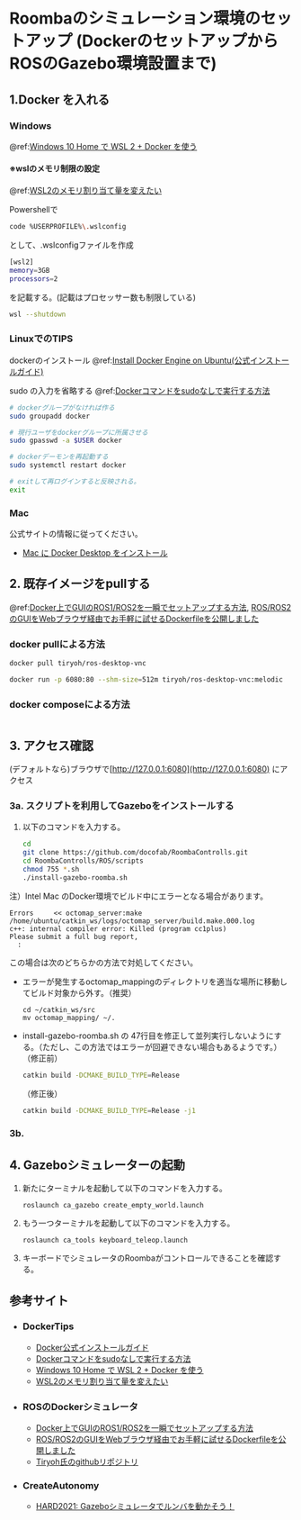 Roombaのシミュレーション環境のセットアップ
(DockerのセットアップからROSのGazebo環境設置まで)
===============================

## 1.Docker を入れる

### Windows
@ref:[Windows 10 Home で WSL 2 + Docker を使う][4]

#### ※wslのメモリ制限の設定 
@ref:[WSL2のメモリ割り当て量を変えたい][3]

Powershellで
``` bash
code %USERPROFILE%\.wslconfig
``` 
として、.wslconfigファイルを作成
``` bash
[wsl2]
memory=3GB
processors=2
``` 
を記載する。(記載はプロセッサー数も制限している)

``` bash
wsl --shutdown
``` 

### LinuxでのTIPS

dockerのインストール
@ref:[Install Docker Engine on Ubuntu(公式インストールガイド)][2]

sudo の入力を省略する
@ref:[Dockerコマンドをsudoなしで実行する方法][1]
``` bash
# dockerグループがなければ作る
sudo groupadd docker

# 現行ユーザをdockerグループに所属させる
sudo gpasswd -a $USER docker

# dockerデーモンを再起動する
sudo systemctl restart docker

# exitして再ログインすると反映される。
exit
``` 

### Mac

公式サイトの情報に従ってください。

* [Mac に Docker Desktop をインストール](https://docs.docker.jp/docker-for-mac/install.html)

## 2. 既存イメージをpullする
@ref:[Docker上でGUIのROS1/ROS2を一瞬でセットアップする方法][5],
[ROS/ROS2のGUIをWebブラウザ経由でお手軽に試せるDockerfileを公開しました][6]

### docker pullによる方法
``` bash
docker pull tiryoh/ros-desktop-vnc
``` 

``` bash
docker run -p 6080:80 --shm-size=512m tiryoh/ros-desktop-vnc:melodic
```



### docker composeによる方法
``` bash

``` 

## 3. アクセス確認

(デフォルトなら)ブラウザで[http://127.0.0.1:6080](http://127.0.0.1:6080) にアクセス

### 3a. スクリプトを利用してGazeboをインストールする

1. 以下のコマンドを入力する。

    ``` bash
    cd
    git clone https://github.com/docofab/RoombaControlls.git
    cd RoombaControlls/ROS/scripts
    chmod 755 *.sh
    ./install-gazebo-roomba.sh
    ```

注）Intel Mac のDocker環境でビルド中にエラーとなる場合があります。
```
Errors     << octomap_server:make /home/ubuntu/catkin_ws/logs/octomap_server/build.make.000.log
c++: internal compiler error: Killed (program cc1plus)
Please submit a full bug report,
  :
```

この場合は次のどちらかの方法で対処してください。  
* エラーが発生するoctomap_mappingのディレクトリを適当な場所に移動してビルド対象から外す。（推奨）
    ```
    cd ~/catkin_ws/src
    mv octomap_mapping/ ~/.
    ```
* install-gazebo-roomba.sh の 47行目を修正して並列実行しないようにする。（ただし、この方法ではエラーが回避できない場合もあるようです。）  
  （修正前）
    ``` bash
    catkin build -DCMAKE_BUILD_TYPE=Release
    ```
  （修正後）
    ``` bash
    catkin build -DCMAKE_BUILD_TYPE=Release -j1
    ```

### 3b. 

## 4. Gazeboシミュレーターの起動

1. 新たにターミナルを起動して以下のコマンドを入力する。
    ```
    roslaunch ca_gazebo create_empty_world.launch
    ```
1. もう一つターミナルを起動して以下のコマンドを入力する。
    ```
    roslaunch ca_tools keyboard_teleop.launch
    ```
1. キーボードでシミュレータのRoombaがコントロールできることを確認する。


## 参考サイト
- ### DockerTips
  - [Docker公式インストールガイド][2]
  - [Dockerコマンドをsudoなしで実行する方法][1]
  - [Windows 10 Home で WSL 2 + Docker を使う][4]
  - [WSL2のメモリ割り当て量を変えたい][3]
 
[1]:https://qiita.com/DQNEO/items/da5df074c48b012152ee
[2]:https://docs.docker.com/engine/install/ubuntu/
[3]:https://qiita.com/Ischca/items/121d91eb3b1a0a1cd8a8
[4]:https://qiita.com/KoKeCross/items/a6365af2594a102a817b

- ### ROSのDockerシミュレータ
  - [Docker上でGUIのROS1/ROS2を一瞬でセットアップする方法][5]
  - [ROS/ROS2のGUIをWebブラウザ経由でお手軽に試せるDockerfileを公開しました][6]
  - [Tiryoh氏のgithubリポジトリ][7]

[5]:https://qiita.com/karaage0703/items/957bdc7b4dabfc6639da
[6]:https://memoteki.net/archives/2955
[7]:https://github.com/Tiryoh/docker-ros-desktop-vnc

- ### CreateAutonomy
  - [HARD2021: Gazeboシミュレータでルンバを動かそう！][8]

[8]:https://demura.net/robot/hard/20405.html

